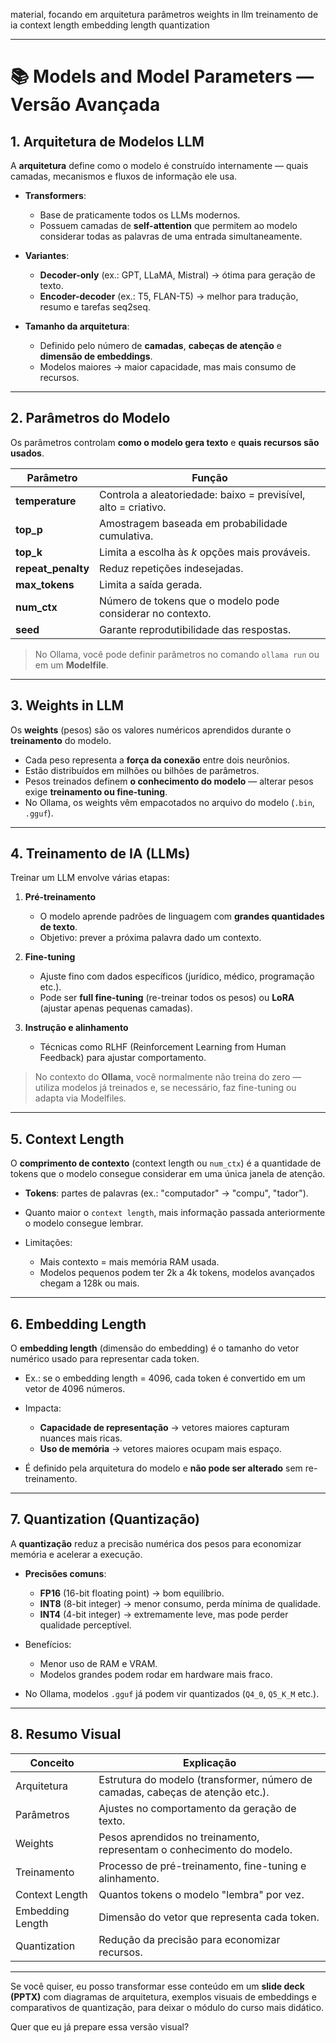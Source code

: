  material, focando em
arquitetura
parâmetros
weights in llm
treinamento de ia
context length
embedding length
quantization


---

# 📚 Models and Model Parameters — Versão Avançada

## 1. Arquitetura de Modelos LLM

A **arquitetura** define como o modelo é construído internamente — quais camadas, mecanismos e fluxos de informação ele usa.

* **Transformers**:

  * Base de praticamente todos os LLMs modernos.
  * Possuem camadas de **self-attention** que permitem ao modelo considerar todas as palavras de uma entrada simultaneamente.
* **Variantes**:

  * **Decoder-only** (ex.: GPT, LLaMA, Mistral) → ótima para geração de texto.
  * **Encoder-decoder** (ex.: T5, FLAN-T5) → melhor para tradução, resumo e tarefas seq2seq.
* **Tamanho da arquitetura**:

  * Definido pelo número de **camadas**, **cabeças de atenção** e **dimensão de embeddings**.
  * Modelos maiores → maior capacidade, mas mais consumo de recursos.

---

## 2. Parâmetros do Modelo

Os parâmetros controlam **como o modelo gera texto** e **quais recursos são usados**.

| Parâmetro           | Função                                                         |
| ------------------- | -------------------------------------------------------------- |
| **temperature**     | Controla a aleatoriedade: baixo = previsível, alto = criativo. |
| **top\_p**          | Amostragem baseada em probabilidade cumulativa.                |
| **top\_k**          | Limita a escolha às *k* opções mais prováveis.                 |
| **repeat\_penalty** | Reduz repetições indesejadas.                                  |
| **max\_tokens**     | Limita a saída gerada.                                         |
| **num\_ctx**        | Número de tokens que o modelo pode considerar no contexto.     |
| **seed**            | Garante reprodutibilidade das respostas.                       |

> No Ollama, você pode definir parâmetros no comando `ollama run` ou em um **Modelfile**.

---

## 3. Weights in LLM

Os **weights** (pesos) são os valores numéricos aprendidos durante o **treinamento** do modelo.

* Cada peso representa a **força da conexão** entre dois neurônios.
* Estão distribuídos em milhões ou bilhões de parâmetros.
* Pesos treinados definem **o conhecimento do modelo** — alterar pesos exige **treinamento ou fine-tuning**.
* No Ollama, os weights vêm empacotados no arquivo do modelo (`.bin`, `.gguf`).

---

## 4. Treinamento de IA (LLMs)

Treinar um LLM envolve várias etapas:

1. **Pré-treinamento**

   * O modelo aprende padrões de linguagem com **grandes quantidades de texto**.
   * Objetivo: prever a próxima palavra dado um contexto.

2. **Fine-tuning**

   * Ajuste fino com dados específicos (jurídico, médico, programação etc.).
   * Pode ser **full fine-tuning** (re-treinar todos os pesos) ou **LoRA** (ajustar apenas pequenas camadas).

3. **Instrução e alinhamento**

   * Técnicas como RLHF (Reinforcement Learning from Human Feedback) para ajustar comportamento.

> No contexto do **Ollama**, você normalmente não treina do zero — utiliza modelos já treinados e, se necessário, faz fine-tuning ou adapta via Modelfiles.

---

## 5. Context Length

O **comprimento de contexto** (context length ou `num_ctx`) é a quantidade de tokens que o modelo consegue considerar em uma única janela de atenção.

* **Tokens**: partes de palavras (ex.: "computador" → "compu", "tador").
* Quanto maior o `context length`, mais informação passada anteriormente o modelo consegue lembrar.
* Limitações:

  * Mais contexto = mais memória RAM usada.
  * Modelos pequenos podem ter 2k a 4k tokens, modelos avançados chegam a 128k ou mais.

---

## 6. Embedding Length

O **embedding length** (dimensão do embedding) é o tamanho do vetor numérico usado para representar cada token.

* Ex.: se o embedding length = 4096, cada token é convertido em um vetor de 4096 números.
* Impacta:

  * **Capacidade de representação** → vetores maiores capturam nuances mais ricas.
  * **Uso de memória** → vetores maiores ocupam mais espaço.
* É definido pela arquitetura do modelo e **não pode ser alterado** sem re-treinamento.

---

## 7. Quantization (Quantização)

A **quantização** reduz a precisão numérica dos pesos para economizar memória e acelerar a execução.

* **Precisões comuns**:

  * **FP16** (16-bit floating point) → bom equilíbrio.
  * **INT8** (8-bit integer) → menor consumo, perda mínima de qualidade.
  * **INT4** (4-bit integer) → extremamente leve, mas pode perder qualidade perceptível.
* Benefícios:

  * Menor uso de RAM e VRAM.
  * Modelos grandes podem rodar em hardware mais fraco.
* No Ollama, modelos `.gguf` já podem vir quantizados (`Q4_0`, `Q5_K_M` etc.).

---

## 8. Resumo Visual

| Conceito         | Explicação                                                                     |
| ---------------- | ------------------------------------------------------------------------------ |
| Arquitetura      | Estrutura do modelo (transformer, número de camadas, cabeças de atenção etc.). |
| Parâmetros       | Ajustes no comportamento da geração de texto.                                  |
| Weights          | Pesos aprendidos no treinamento, representam o conhecimento do modelo.         |
| Treinamento      | Processo de pré-treinamento, fine-tuning e alinhamento.                        |
| Context Length   | Quantos tokens o modelo "lembra" por vez.                                      |
| Embedding Length | Dimensão do vetor que representa cada token.                                   |
| Quantization     | Redução da precisão para economizar recursos.                                  |

---

Se você quiser, eu posso transformar esse conteúdo em um **slide deck (PPTX)** com diagramas de arquitetura, exemplos visuais de embeddings e comparativos de quantização, para deixar o módulo do curso mais didático.

Quer que eu já prepare essa versão visual?
